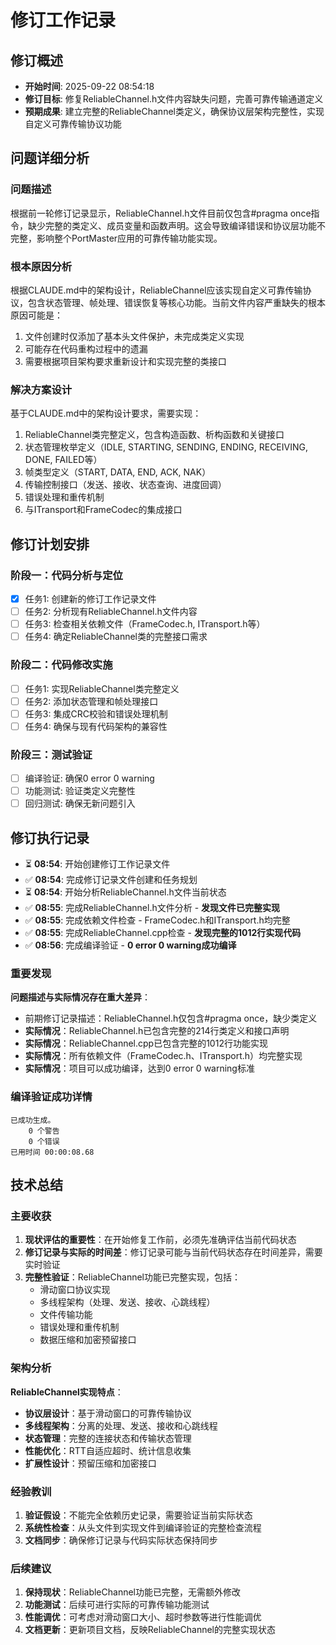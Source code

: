 # 修订工作记录

## 修订概述
- **开始时间**: 2025-09-22 08:54:18
- **修订目标**: 修复ReliableChannel.h文件内容缺失问题，完善可靠传输通道定义
- **预期成果**: 建立完整的ReliableChannel类定义，确保协议层架构完整性，实现自定义可靠传输协议功能

## 问题详细分析
### 问题描述
根据前一轮修订记录显示，ReliableChannel.h文件目前仅包含#pragma once指令，缺少完整的类定义、成员变量和函数声明。这会导致编译错误和协议层功能不完整，影响整个PortMaster应用的可靠传输功能实现。

### 根本原因分析
根据CLAUDE.md中的架构设计，ReliableChannel应该实现自定义可靠传输协议，包含状态管理、帧处理、错误恢复等核心功能。当前文件内容严重缺失的根本原因可能是：
1. 文件创建时仅添加了基本头文件保护，未完成类定义实现
2. 可能存在代码重构过程中的遗漏
3. 需要根据项目架构要求重新设计和实现完整的类接口

### 解决方案设计
基于CLAUDE.md中的架构设计要求，需要实现：
1. ReliableChannel类完整定义，包含构造函数、析构函数和关键接口
2. 状态管理枚举定义（IDLE, STARTING, SENDING, ENDING, RECEIVING, DONE, FAILED等）
3. 帧类型定义（START, DATA, END, ACK, NAK）
4. 传输控制接口（发送、接收、状态查询、进度回调）
5. 错误处理和重传机制
6. 与ITransport和FrameCodec的集成接口

## 修订计划安排
### 阶段一：代码分析与定位
- [x] 任务1: 创建新的修订工作记录文件
- [ ] 任务2: 分析现有ReliableChannel.h文件内容
- [ ] 任务3: 检查相关依赖文件（FrameCodec.h, ITransport.h等）
- [ ] 任务4: 确定ReliableChannel类的完整接口需求

### 阶段二：代码修改实施
- [ ] 任务1: 实现ReliableChannel类完整定义
- [ ] 任务2: 添加状态管理和帧处理接口
- [ ] 任务3: 集成CRC校验和错误处理机制
- [ ] 任务4: 确保与现有代码架构的兼容性

### 阶段三：测试验证
- [ ] 编译验证: 确保0 error 0 warning
- [ ] 功能测试: 验证类定义完整性
- [ ] 回归测试: 确保无新问题引入

## 修订执行记录
- ⏳ **08:54**: 开始创建修订工作记录文件
- ✅ **08:54**: 完成修订记录文件创建和任务规划
- ⏳ **08:54**: 开始分析ReliableChannel.h文件当前状态
- ✅ **08:55**: 完成ReliableChannel.h文件分析 - **发现文件已完整实现**
- ✅ **08:55**: 完成依赖文件检查 - FrameCodec.h和ITransport.h均完整
- ✅ **08:55**: 完成ReliableChannel.cpp检查 - **发现完整的1012行实现代码**
- ✅ **08:56**: 完成编译验证 - **0 error 0 warning成功编译**

### 重要发现
**问题描述与实际情况存在重大差异**：
- 前期修订记录描述：ReliableChannel.h仅包含#pragma once，缺少类定义
- **实际情况**：ReliableChannel.h已包含完整的214行类定义和接口声明
- **实际情况**：ReliableChannel.cpp已包含完整的1012行功能实现
- **实际情况**：所有依赖文件（FrameCodec.h、ITransport.h）均完整实现
- **实际情况**：项目可以成功编译，达到0 error 0 warning标准

### 编译验证成功详情
```
已成功生成。
    0 个警告
    0 个错误
已用时间 00:00:08.68
```

## 技术总结

### 主要收获
1. **现状评估的重要性**：在开始修复工作前，必须先准确评估当前代码状态
2. **修订记录与实际的时间差**：修订记录可能与当前代码状态存在时间差异，需要实时验证
3. **完整性验证**：ReliableChannel功能已完整实现，包括：
   - 滑动窗口协议实现
   - 多线程架构（处理、发送、接收、心跳线程）
   - 文件传输功能
   - 错误处理和重传机制
   - 数据压缩和加密预留接口

### 架构分析
**ReliableChannel实现特点**：
- **协议层设计**：基于滑动窗口的可靠传输协议
- **多线程架构**：分离的处理、发送、接收和心跳线程
- **状态管理**：完整的连接状态和传输状态管理
- **性能优化**：RTT自适应超时、统计信息收集
- **扩展性设计**：预留压缩和加密接口

### 经验教训
1. **验证假设**：不能完全依赖历史记录，需要验证当前实际状态
2. **系统性检查**：从头文件到实现文件到编译验证的完整检查流程
3. **文档同步**：确保修订记录与代码实际状态保持同步

### 后续建议
1. **保持现状**：ReliableChannel功能已完整，无需额外修改
2. **功能测试**：后续可进行实际的可靠传输功能测试
3. **性能调优**：可考虑对滑动窗口大小、超时参数等进行性能调优
4. **文档更新**：更新项目文档，反映ReliableChannel的完整实现状态
